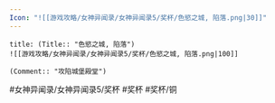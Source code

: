 ```yaml
---
Icon: "![[游戏攻略/女神异闻录/女神异闻录5/奖杯/色慾之城, 陷落.png|30]]"
---
```

```ad-common-bronze-trophy
title: (Title:: "色慾之城, 陷落")
![[游戏攻略/女神异闻录/女神异闻录5/奖杯/色慾之城, 陷落.png|100]]

(Comment:: "攻陷城堡殿堂")
```

#女神异闻录/女神异闻录5/奖杯 #奖杯 #奖杯/铜
